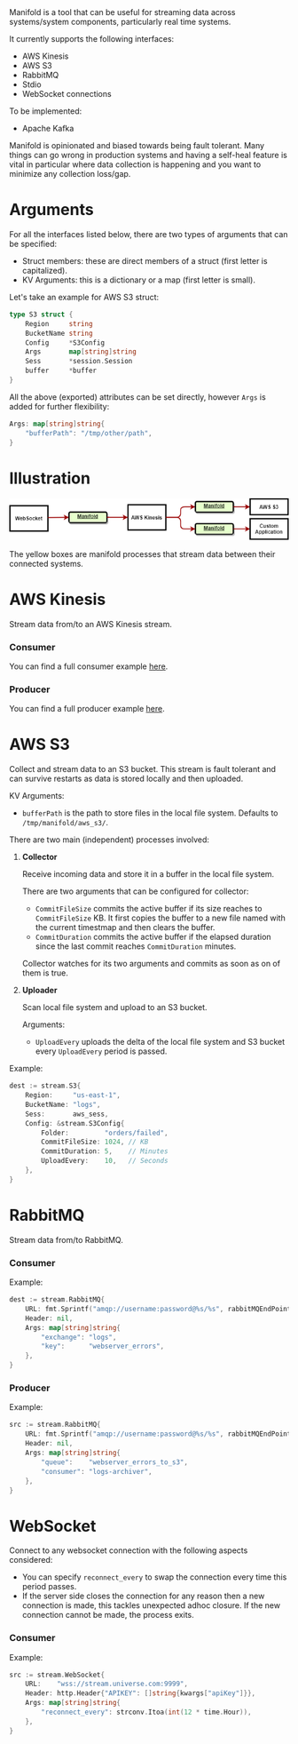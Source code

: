 [![<abstractpaper>](https://circleci.com/gh/abstractpaper/manifold.svg?style=shield)](https://circleci.com/gh/abstractpaper/manifold)

Manifold is a tool that can be useful for streaming data across systems/system components, particularly real time systems.

It currently supports the following interfaces:
- AWS Kinesis
- AWS S3
- RabbitMQ
- Stdio
- WebSocket connections

To be implemented:
- Apache Kafka

Manifold is opinionated and biased towards being fault tolerant. Many things can go wrong in production systems and having a self-heal feature is vital in particular where data collection is happening and you want to minimize any collection loss/gap.

# Arguments

For all the interfaces listed below, there are two types of arguments that can be specified:
* Struct members: these are direct members of a struct (first letter is capitalized).
* KV Arguments: this is a dictionary or a map (first letter is small).

Let's take an example for AWS S3 struct:

```go
type S3 struct {
	Region     string
	BucketName string
	Config     *S3Config
	Args       map[string]string
	Sess       *session.Session
	buffer     *buffer
}
```

All the above (exported) attributes can be set directly, however `Args` is added for further flexibility:

```go
Args: map[string]string{
    "bufferPath": "/tmp/other/path",
}
```

# Illustration

![Manifold Illustration](/docs/manifold_illustration.png)

The yellow boxes are manifold processes that stream data between their connected systems.

# AWS Kinesis

Stream data from/to an AWS Kinesis stream.

### Consumer

You can find a full consumer example [here](./examples/kinesis-consumer/main.go).

### Producer

You can find a full producer example [here](./examples/kinesis-producer/main.go).

# AWS S3

Collect and stream data to an S3 bucket. This stream is fault tolerant and can survive restarts as data is stored locally and then uploaded.

KV Arguments:
* `bufferPath` is the path to store files in the local file system. Defaults to `/tmp/manifold/aws_s3/`.

There are two main (independent) processes involved:

1. **Collector**
   
    Receive incoming data and store it in a buffer in the local file system.

    There are two arguments that can be configured for collector:
    * `CommitFileSize` commits the active buffer if its size reaches to `CommitFileSize` KB. 
      It first copies the buffer to a new file named with the current timestmap and then clears the buffer.
    * `CommitDuration` commits the active buffer if the elapsed duration since the last commit
      reaches `CommitDuration` minutes.

    Collector watches for its two arguments and commits as soon as on of them is true.

2. **Uploader**

    Scan local file system and upload to an S3 bucket.

    Arguments:
    * `UploadEvery` uploads the delta of the local file system and S3 bucket every `UploadEvery` period is passed.

Example:

```go
dest := stream.S3{
    Region:     "us-east-1",
    BucketName: "logs",
    Sess:       aws_sess,
    Config: &stream.S3Config{
        Folder:         "orders/failed",
        CommitFileSize: 1024, // KB
        CommitDuration: 5,    // Minutes
        UploadEvery:    10,   // Seconds
    },
}
```


# RabbitMQ

Stream data from/to RabbitMQ.

### Consumer

Example:

```go
dest := stream.RabbitMQ{
    URL: fmt.Sprintf("amqp://username:password@%s/%s", rabbitMQEndPoint, rabbitMQVHost),
    Header: nil,
    Args: map[string]string{
        "exchange": "logs",
        "key":      "webserver_errors",
    },
}
```

### Producer

Example:

```go
src := stream.RabbitMQ{
    URL: fmt.Sprintf("amqp://username:password@%s/%s", rabbitMQEndPoint, rabbitMQVHost),
    Header: nil,
    Args: map[string]string{
        "queue":    "webserver_errors_to_s3",
        "consumer": "logs-archiver",
    },
}
```


# WebSocket

Connect to any websocket connection with the following aspects considered:

* You can specify `reconnect_every` to swap the connection every time this period passes.
* If the server side closes the connection for any reason then a new connection is made, this tackles unexpected adhoc closure. If the new connection cannot be made, the process exits.

### Consumer

Example:

```go
src := stream.WebSocket{
    URL:    "wss://stream.universe.com:9999",
    Header: http.Header{"APIKEY": []string{kwargs["apiKey"]}},
    Args: map[string]string{
        "reconnect_every": strconv.Itoa(int(12 * time.Hour)),
    },
}
```
